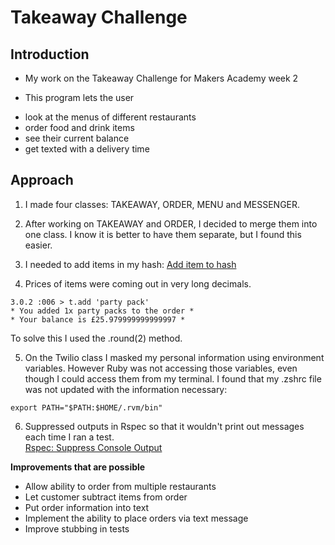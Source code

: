 Takeaway Challenge
==================
Introduction
---------

* My work on the Takeaway Challenge for Makers Academy week 2

* This program lets the user 
- look at the menus of different restaurants
- order food and drink items 
- see their current balance
- get texted with a delivery time

Approach
-------
1. I made four classes: TAKEAWAY, ORDER, MENU and MESSENGER.

2. After working on TAKEAWAY and ORDER, I decided to merge them into one class.  I know it is better to have them separate, but I found this easier.

3. I needed to add items in my hash: [Add item to hash ](https://stackoverflow.com/questions/9571768/how-to-add-new-item-to-hash)

4. Prices of items were coming out in very long decimals.  
```
3.0.2 :006 > t.add 'party pack'
* You added 1x party packs to the order *
* Your balance is £25.979999999999997 *
```
To solve this I used the .round(2) method.

5. On the Twilio class I masked my personal information using environment variables.  However Ruby was not accessing those variables, even though I could access them from my terminal.  I found that my .zshrc file was not updated with the information necessary:

```
export PATH="$PATH:$HOME/.rvm/bin"
```

6. Suppressed outputs in Rspec so that it wouldn't print out messages each time I ran a test.  
[Rspec: Suppress Console Output ](https://stackoverflow.com/questions/15430551/suppress-console-output-during-rspec-tests)

**Improvements that are possible**

* Allow ability to order from multiple restaurants
* Let customer subtract items from order
* Put order information into text 
* Implement the ability to place orders via text message
* Improve stubbing in tests
